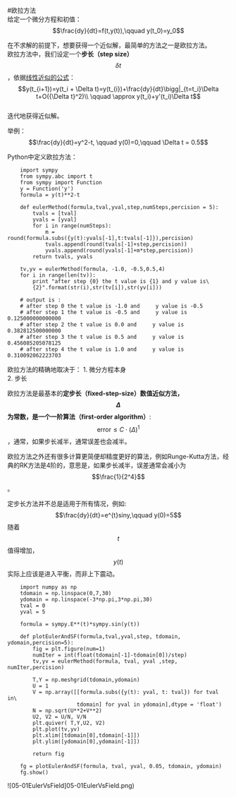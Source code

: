#欧拉方法  
给定一个微分方程和初值：
$$\frac{dy}{dt}=f(t,y(t)),\qquad y(t_0)=y_0$$  

在不求解的前提下，想要获得一个近似解，最简单的方法之一是欧拉方法。  
欧拉方法中，我们设定一个**步长（step size）**$$\delta t$$，依据[线性近似的公式](http://ryancheunggit.gitbooks.io/calculus-with-python/content/07Derivative.html)：  
$$y(t_{i+1})=y(t_i + \Delta t)=y(t_{i})+\frac{dy}{dt}\bigg|_{t=t_i}\Delta t+O({\Delta t}^2)\\
\qquad \approx y(t_i)+y'(t_i)\Delta t$$  
迭代地获得近似解。  

举例： 
$$\frac{dy}{dt}=y^2-t, \qquad y(0)=0,\qquad \Delta t = 0.5$$   

Python中定义欧拉方法：
```
    import sympy
    from sympy.abc import t
    from sympy import Function
    y = Function('y')
    formula = y(t)**2-t

    def eulerMethod(formula,tval,yval,step,numSteps,percision = 5):
        tvals = [tval]
        yvals = [yval]
        for i in range(numSteps):
            m = round(formula.subs({y(t):yvals[-1],t:tvals[-1]}),percision)
            tvals.append(round(tvals[-1]+step,percision))
            yvals.append(round(yvals[-1]+m*step,percision))
        return tvals, yvals

    tv,yv = eulerMethod(formula, -1.0, -0.5,0.5,4)
    for i in range(len(tv)):
        print "after step {0} the t value is {1} and y value is\
        {2}".format(str(i),str(tv[i]),str(yv[i]))
    
    # output is :
    # after step 0 the t value is -1.0 and     y value is -0.5
    # after step 1 the t value is -0.5 and     y value is 0.125000000000000
    # after step 2 the t value is 0.0 and     y value is 0.382812500000000
    # after step 3 the t value is 0.5 and     y value is 0.456085205078125
    # after step 4 the t value is 1.0 and     y value is 0.310092062223703
```
欧拉方法的精确地取决于：
    1. 微分方程本身  
    2. 步长  

欧拉方法是最基本的**定步长（fixed-step-size）**数值近似方法，$$\Delta$$为常数，是一个**一阶算法（first-order algorithm）**: $$\text{error}\leq C\cdot (\Delta)^1$$，通常，如果步长减半，通常误差也会减半。  

欧拉方法之外还有很多计算更简便却精度更好的算法，例如Runge-Kutta方法，经典的RK方法是4阶的，意思是，如果步长减半，误差通常会减小为$$\frac{1}{2^4}$$。  

定步长方法并不总是适用于所有情况，例如:
$$\frac{dy}{dt}=e^{t}siny,\qquad y(0)=5$$
随着$$t$$值得增加，$$y(t)$$实际上应该是进入平衡，而非上下震动。  

```
    import numpy as np
    tdomain = np.linspace(0,7,30)
    ydomain = np.linspace(-3*np.pi,3*np.pi,30)
    tval = 0
    yval = 5
    
    formula = sympy.E**(t)*sympy.sin(y(t))
    
    def plotEulerAndSF(formula,tval,yval,step, tdomain, ydomain,percision=5):
        fig = plt.figure(num=1)
        numIter = int(float(tdomain[-1]-tdomain[0])/step)
        tv,yv = eulerMethod(formula, tval, yval ,step, numIter,percision)
            
        T,Y = np.meshgrid(tdomain,ydomain)
        U = 1
        V = np.array([[formula.subs({y(t): yval, t: tval}) for tval in\
                      tdomain] for yval in ydomain],dtype = 'float')
        N = np.sqrt(U**2+V**2)
        U2, V2 = U/N, V/N
        plt.quiver( T,Y,U2, V2)
        plt.plot(tv,yv)
        plt.xlim([tdomain[0],tdomain[-1]])
        plt.ylim([ydomain[0],ydomain[-1]])
        
        return fig
        
    fg = plotEulerAndSF(formula, tval, yval, 0.05, tdomain, ydomain)
    fg.show()
```
![05-01EulerVsField]05-01EulerVsField.png)






